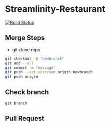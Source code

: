 # Streamlinity-Restaurant

[![Build Status](https://travis-ci.org/joemccann/dillinger.svg?branch=master)](https://travis-ci.org/joemccann/dillinger)


## Merge Steps

- git clone repo
```sh
git checkout -b "newbranch"
git add --all
git commit -m "message"
git push --set-upstream origin newbranch
git push origin
 ```
 
## Check branch
```sh
git branch
 ```

## Pull Request
